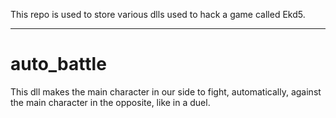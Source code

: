 This repo is used to store various dlls used to hack a game called Ekd5.

---
# auto_battle
This dll makes the main character in our side to fight, automatically, against the main character in the opposite, like in a duel.

